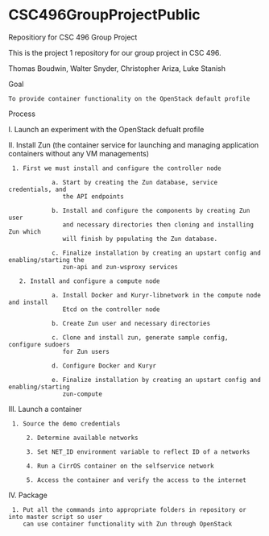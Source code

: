# CSC496GroupProjectPublic
Repositiory for CSC 496 Group Project

This is the project 1 repository for our group project in CSC 496.

Thomas Boudwin,
Walter Snyder,
Christopher Ariza,
Luke Stanish


Goal

	To provide container functionality on the OpenStack default profile


Process

  I.	Launch an experiment with the OpenStack defualt profile
	
  II.	Install Zun (the container service for launching and managing application 
	    containers without any VM managements)
	   
     1. First we must install and configure the controller node 
		   
			    a. Start by creating the Zun database, service credentials, and
			       the API endpoints
			
			    b. Install and configure the components by creating Zun user 
			       and necessary directories then cloning and installing Zun which
			       will finish by populating the Zun database.
		   
			    c. Finalize installation by creating an upstart config and enabling/starting the
			       zun-api and zun-wsproxy services
		
	   2. Install and configure a compute node
		
			    a. Install Docker and Kuryr-libnetwork in the compute node and install
			       Etcd on the controller node
			
			    b. Create Zun user and necessary directories 
			
			    c. Clone and install zun, generate sample config, configure sudoers 
			       for Zun users
			   
			    d. Configure Docker and Kuryr 
			
			    e. Finalize installation by creating an upstart config and enabling/starting
			       zun-compute
			   
  III. Launch a container
	
     1. Source the demo credentials
		
		 2. Determine available networks
		
		 3. Set NET_ID environment variable to reflect ID of a networks
		
		 4. Run a CirrOS container on the selfservice network
		
		 5. Access the container and verify the access to the internet
     
  IV. Package
  
     1. Put all the commands into appropriate folders in repository or into master script so user
        can use container functionality with Zun through OpenStack 
